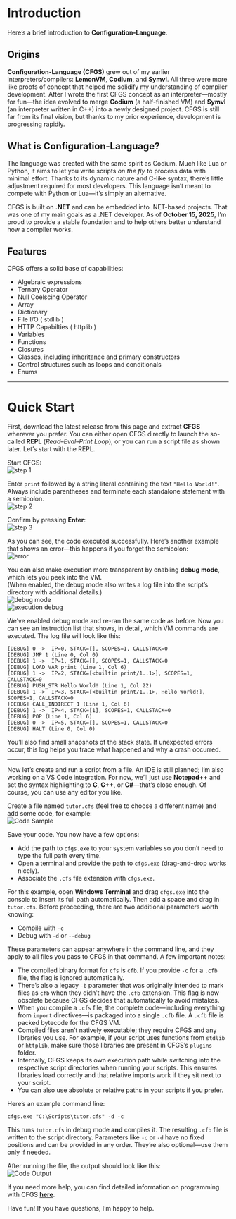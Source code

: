 # Introduction

Here’s a brief introduction to **Configuration-Language**.

## Origins

**Configuration-Language (CFGS)** grew out of my earlier interpreters/compilers: **LemonVM**, **Codium**, and **Symvl**. All three were more like proofs of concept that helped me solidify my understanding of compiler development. After I wrote the first CFGS concept as an interpreter—mostly for fun—the idea evolved to merge **Codium** (a half-finished VM) and **Symvl** (an interpreter written in C++) into a newly designed project. CFGS is still far from its final vision, but thanks to my prior experience, development is progressing rapidly.

## What is Configuration-Language?

The language was created with the same spirit as Codium. Much like Lua or Python, it aims to let you write scripts *on the fly* to process data with minimal effort. Thanks to its dynamic nature and C-like syntax, there’s little adjustment required for most developers. This language isn’t meant to compete with Python or Lua—it’s simply an alternative.

CFGS is built on **.NET** and can be embedded into .NET-based projects. That was one of my main goals as a .NET developer. As of **October 15, 2025**, I’m proud to provide a stable foundation and to help others better understand how a compiler works.

## Features

CFGS offers a solid base of capabilities:

- Algebraic expressions
- Ternary Operator
- Null Coelscing Operator
- Array
- Dictionary
- File I/O ( stdlib )
- HTTP Capabilties ( httplib )
- Variables
- Functions
- Closures
- Classes, including inheritance and primary constructors
- Control structures such as loops and conditionals
- Enums

---

# Quick Start

First, download the latest release from this page and extract **CFGS** wherever you prefer. You can either open CFGS directly to launch the so-called **REPL** (*Read–Eval–Print Loop*), or you can run a script file as shown later. Let’s start with the REPL.

Start CFGS:  
![step 1](https://github.com/BlackFoX1991/ConfigurationScript-VM/blob/c061d94dbff1431553e344e58c8906d1f0d55cdd/CFGS_NE/Tutorial/REPL_0.PNG)

Enter `print` followed by a string literal containing the text `"Hello World!"`. Always include parentheses and terminate each standalone statement with a semicolon.  
![step 2](https://github.com/BlackFoX1991/ConfigurationScript-VM/blob/c061d94dbff1431553e344e58c8906d1f0d55cdd/CFGS_NE/Tutorial/REPL_1.PNG)

Confirm by pressing **Enter**:  
![step 3](https://github.com/BlackFoX1991/ConfigurationScript-VM/blob/c061d94dbff1431553e344e58c8906d1f0d55cdd/CFGS_NE/Tutorial/REPL_2.PNG)

As you can see, the code executed successfully. Here’s another example that shows an error—this happens if you forget the semicolon:  
![error](https://github.com/BlackFoX1991/ConfigurationScript-VM/blob/c48644e3840cd510c1c6feb8ebf0d658335794df/CFGS_NE/Tutorial/REPL_ERROR.PNG)

You can also make execution more transparent by enabling **debug mode**, which lets you peek into the VM.  
(When enabled, the debug mode also writes a log file into the script’s directory with additional details.)  
![debug mode](https://github.com/BlackFoX1991/ConfigurationScript-VM/blob/c48644e3840cd510c1c6feb8ebf0d658335794df/CFGS_NE/Tutorial/REPL_3.PNG)  
![execution debug](https://github.com/BlackFoX1991/ConfigurationScript-VM/blob/c48644e3840cd510c1c6feb8ebf0d658335794df/CFGS_NE/Tutorial/REPL_4.PNG)

We’ve enabled debug mode and re-ran the same code as before. Now you can see an instruction list that shows, in detail, which VM commands are executed. The log file will look like this:

```
[DEBUG] 0 ->  IP=0, STACK=[], SCOPES=1, CALLSTACK=0
[DEBUG] JMP 1 (Line 0, Col 0)
[DEBUG] 1 ->  IP=1, STACK=[], SCOPES=1, CALLSTACK=0
[DEBUG] LOAD_VAR print (Line 1, Col 6)
[DEBUG] 1 ->  IP=2, STACK=[<builtin print/1..1>], SCOPES=1, CALLSTACK=0
[DEBUG] PUSH_STR Hello World! (Line 1, Col 22)
[DEBUG] 1 ->  IP=3, STACK=[<builtin print/1..1>, Hello World!], SCOPES=1, CALLSTACK=0
[DEBUG] CALL_INDIRECT 1 (Line 1, Col 6)
[DEBUG] 1 ->  IP=4, STACK=[1], SCOPES=1, CALLSTACK=0
[DEBUG] POP (Line 1, Col 6)
[DEBUG] 0 ->  IP=5, STACK=[], SCOPES=1, CALLSTACK=0
[DEBUG] HALT (Line 0, Col 0)
```

You’ll also find small snapshots of the stack state. If unexpected errors occur, this log helps you trace what happened and why a crash occurred.

---

Now let’s create and run a script from a file. An IDE is still planned; I’m also working on a VS Code integration. For now, we’ll just use **Notepad++** and set the syntax highlighting to **C**, **C++**, or **C#**—that’s close enough. Of course, you can use any editor you like.

Create a file named `tutor.cfs` (feel free to choose a different name) and add some code, for example:  
![Code Sample](https://github.com/BlackFoX1991/ConfigurationScript-VM/blob/c3c7dce8a0a510b77ebbd9e80eaf6150d4a3bfcd/CFGS_NE/Tutorial/Code_Sample.PNG)

Save your code. You now have a few options:

- Add the path to `cfgs.exe` to your system variables so you don’t need to type the full path every time.
- Open a terminal and provide the path to `cfgs.exe` (drag-and-drop works nicely).
- Associate the `.cfs` file extension with `cfgs.exe`.

For this example, open **Windows Terminal** and drag `cfgs.exe` into the console to insert its full path automatically. Then add a space and drag in `tutor.cfs`. Before proceeding, there are two additional parameters worth knowing:

- Compile with `-c`
- Debug with `-d` or `--debug`

These parameters can appear anywhere in the command line, and they apply to all files you pass to CFGS in that command. A few important notes:

- The compiled binary format for `cfs` is `cfb`. If you provide `-c` for a `.cfb` file, the flag is ignored automatically.
- There’s also a legacy `-b` parameter that was originally intended to mark files as `cfb` when they didn’t have the `.cfb` extension. This flag is now obsolete because CFGS decides that automatically to avoid mistakes.
- When you compile a `.cfs` file, the complete code—including everything from `import` directives—is packaged into a single `.cfb` file. A `.cfb` file is packed bytecode for the CFGS VM.
- Compiled files aren’t natively executable; they require CFGS and any libraries you use. For example, if your script uses functions from `stdlib` or `httplib`, make sure those libraries are present in CFGS’s `plugins` folder.
- Internally, CFGS keeps its own execution path while switching into the respective script directories when running your scripts. This ensures libraries load correctly and that relative imports work if they sit next to your script.
- You can also use absolute or relative paths in your scripts if you prefer.

Here’s an example command line:

```
cfgs.exe "C:\Scripts\tutor.cfs" -d -c
```

This runs `tutor.cfs` in debug mode **and** compiles it. The resulting `.cfb` file is written to the script directory. Parameters like `-c` or `-d` have no fixed positions and can be provided in any order. They’re also optional—use them only if needed.

After running the file, the output should look like this:  
![Code Output](https://github.com/BlackFoX1991/ConfigurationScript-VM/blob/c3c7dce8a0a510b77ebbd9e80eaf6150d4a3bfcd/CFGS_NE/Tutorial/Output_Sample.PNG)

If you need more help, you can find detailed information on programming with CFGS **[here](https://github.com/BlackFoX1991/ConfigurationScript-VM/blob/c3c7dce8a0a510b77ebbd9e80eaf6150d4a3bfcd/README.md)**.

Have fun! If you have questions, I’m happy to help.
